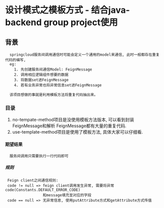 # 设计模式之模板方式 - 结合java-backend group project使用

## 背景
```
  springcloud服务间调用通信时可能会定义一个通用的model来通信, 此时一般都存在重复代码的编写,
  eg: 
    1. 先创建服务间通信Model: FeignMessage
    2. 调用相应逻辑组件想要的数据
    3. 将数据set进FeignMessage
    4. 若有业务异常也将异常信息set进FeignMessage

  该项目想做的事就是利用模板方法将重复代码抽出来。    
```

### 目录
1. no-tempate-method项目是没使用模板方法版本, 可以看到封装FeignMessage和解析
   FeignMessage都有大量的重复代码.
2. use-template-method项目是使用了模板方法, 具体大家可以仔细看.

#### 期望结果
```
  服务间调用只需要执行一行代码即可
```

##### 规则
```
 Feign client之间通信规则:
 code != null => feign client调用发生异常, 需要将异常code(Constants.DEFAULT_ERROR_CODE)
                 和message填充至对应的字段
 code == null => 无异常信息, 使用putAttribute方式和getAttribute方式传值
```